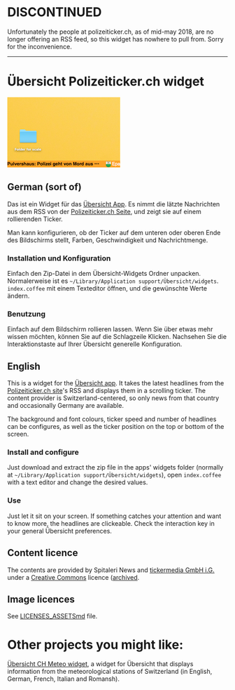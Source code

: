 # DISCONTINUED

Unfortunately the people at polizeiticker.ch, as of mid-may 2018, are no longer offering an RSS feed, so this widget has nowhere to pull from.
Sorry for the inconvenience.

-----

# Übersicht Polizeiticker.ch widget

![Screenshot](/screenshot.png?raw=true "Screenshot")

## German (sort of)

Das ist ein Widget für das [Übersicht App](http://tracesof.net/uebersicht/). 
Es nimmt die lätzte Nachrichten aus dem RSS von der [Polizeiticker.ch Seite](http://www.polizeiticker.ch/index.html),
und zeigt sie auf einem rollierenden Ticker.

Man kann konfigurieren, ob der Ticker auf dem unteren oder oberen Ende des Bildschirms stellt,
Farben, Geschwindigkeit und Nachrichtmenge.

### Installation und Konfiguration
Einfach den Zip-Datei in dem Übersicht-Widgets Ordner unpacken. Normalerweise ist es `~/Library/Application support/Übersicht/widgets`.
`index.coffee` mit einem Texteditor öffnen, und die gewünschte Werte ändern.

### Benutzung
Einfach auf dem Bildschirm rollieren lassen. Wenn Sie über etwas mehr wissen möchten, 
können Sie auf die Schlagzeile Klicken. Nachsehen Sie die Interaktionstaste auf Ihrer Übersicht generelle Konfiguration. 

## English

This is a widget for the [Übersicht app](http://tracesof.net/uebersicht/).
It takes the latest headlines from the [Polizeiticker.ch site](http://www.polizeiticker.ch/index.html)'s RSS
and displays them in a scrolling ticker. The content provider is Switzerland-centered, so only news from 
that country and occasionally Germany are available.

The background and font colours, ticker speed and number of headlines can be configures,
as well as the ticker position on the top or bottom of the screen.

###  Install and configure
Just download and extract the zip file in the apps' widgets folder (normally at `~/Library/Application support/Übersicht/widgets`),
open `index.coffee` with a text editor and change the desired values.

### Use
Just let it sit on your screen. If something catches your attention and want to know more, 
the headlines are clickeable. Check the interaction key in your general Übersicht preferences.

## Content licence
The contents are provided by Spitaleri News and [tickermedia GmbH i.G.](http://www.polizeiticker.ch/rechtliches/impressum/)
under a [Creative Commons](https://creativecommons.org/licenses/by-sa/3.0/) licence ([archived](http://archive.is/4Z7T9).

## Image licences
See [LICENSES_ASSETSmd](LICENSES_ASSETS.md) file.

# Other projects you might like:
[Übersicht CH Meteo widget](https://github.com/gbuendia/uebersicht_ch_meteo_widget), a widget for Übersicht
that displays information from the meteorological stations of Switzerland (in English, German, French, Italian and Romansh).
